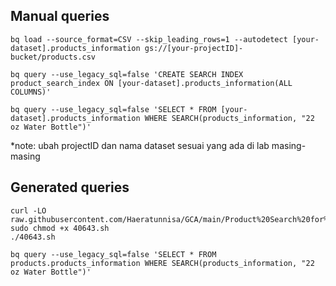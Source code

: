 **Manual queries**
-
```
bq load --source_format=CSV --skip_leading_rows=1 --autodetect [your-dataset].products_information gs://[your-projectID]-bucket/products.csv
```
```
bq query --use_legacy_sql=false 'CREATE SEARCH INDEX product_search_index ON [your-dataset].products_information(ALL COLUMNS)'
```
```
bq query --use_legacy_sql=false 'SELECT * FROM [your-dataset].products_information WHERE SEARCH(products_information, "22 oz Water Bottle")'
```
*note:
ubah projectID dan nama dataset sesuai yang ada di lab masing-masing

**Generated queries**
-
```
curl -LO raw.githubusercontent.com/Haeratunnisa/GCA/main/Product%20Search%20for%20Marketing%20with%20BigQuery/40643.sh
sudo chmod +x 40643.sh
./40643.sh
```
```
bq query --use_legacy_sql=false 'SELECT * FROM products.products_information WHERE SEARCH(products_information, "22 oz Water Bottle")'

